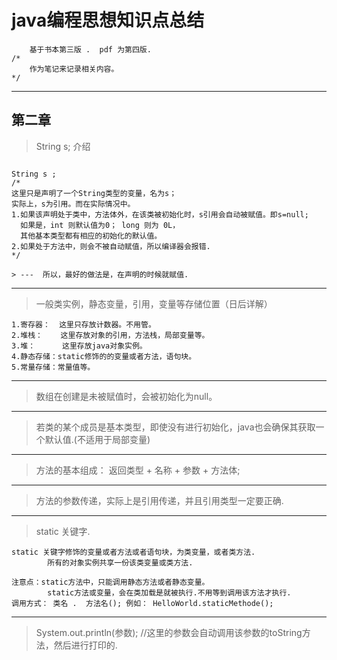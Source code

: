 ﻿# java编程思想知识点总结

```
    基于书本第三版 .  pdf 为第四版.
/*
    作为笔记来记录相关内容。
*/
```
---

## 第二章

> String s; 介绍

```

String s ;
/*
这里只是声明了一个String类型的变量，名为s； 
实际上，s为引用。而在实际情况中。
1.如果该声明处于类中，方法体外，在该类被初始化时，s引用会自动被赋值。即s=null;
  如果是，int 则默认值为0； long 则为 0L，
  其他基本类型都有相应的初始化的默认值。
2.如果处于方法中，则会不被自动赋值，所以编译器会报错.
*/

> ---  所以，最好的做法是，在声明的时候就赋值.

```

---
> 一般类实例，静态变量，引用，变量等存储位置（日后详解）
```
1.寄存器：  这里只存放计数器。不用管。
2.堆栈：    这里存放对象的引用，方法栈，局部变量等。
3.堆：      这里存放java对象实例。
4.静态存储：static修饰的的变量或者方法，语句块。
5.常量存储：常量值等。

```
---
> 数组在创建是未被赋值时，会被初始化为null。
    
---
> 若类的某个成员是基本类型，即使没有进行初始化，java也会确保其获取一个默认值.(不适用于局部变量)

---
> 方法的基本组成： 返回类型 + 名称 + 参数 + 方法体;

---
> 方法的参数传递，实际上是引用传递，并且引用类型一定要正确.

---
> static 关键字.
```
static 关键字修饰的变量或者方法或者语句块，为类变量，或者类方法.
        所有的对象实例共享一份该类变量或类方法.

注意点：static方法中，只能调用静态方法或者静态变量。
        static方法或变量，会在类加载是就被执行.不用等到调用该方法才执行.
调用方式： 类名 .  方法名(); 例如： HelloWorld.staticMethode();
```

---
> System.out.println(参数); //这里的参数会自动调用该参数的toString方法，然后进行打印的.


